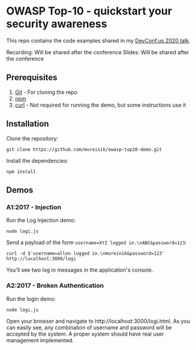 # OWASP Top-10 - quickstart your security awareness

This repo contains the code examples shared in my [DevConf.us 2020 talk](https://devconfus2020.sched.com/event/eb6835469f571956a331b8382b8ca0a9).

Recording: Will be shared after the conference
Slides: Will be shared after the conference

## Prerequisites
1. [Git](https://git-scm.com/) - For cloning the repo
2. [npm](https://www.npmjs.com/get-npm)
3. [curl](https://curl.haxx.se/) - Not required for running the demo, but some instructions use it

## Installation

Clone the repository:
```
git clone https://github.com/mureinik/owasp-top10-demo.git
```

Install the dependencies:
```
npm install
```

## Demos

### A1:2017 - Injection

Run the Log Injection demo:
```
node logi.js
```

Send a payload of the form `username=XYZ logged in.\nABC&password=123`:

```
curl -d $'username=allon logged in.\nmureinik&password=123' http://localhost:3000/logi
```

You'll see two log in messages in the application's console.

### A2:2017 - Broken Authentication

Run the login demo:
```
node logi.js
```

Open your browser and navigate to http://localhost:3000/logi.html. As you can easily see, any combination of username
and password will be accepted by the system. A proper system should have real user management implemented.